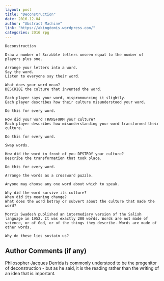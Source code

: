 ```yaml
---
layout: post
title: "Deconstruction"
date: 2016-12-04
author: "Abstract Machine"
link: "https://akingdomis.wordpress.com/"
categories: 2016 rpg
---
```

```
Deconstruction

Draw a number of Scrabble letters unseen equal to the number of players plus one.

Arrange your letters into a word.
Say the word.
Listen to everyone say their word.

What does your word mean?
DESCRIBE the culture that invented the word.

Each player says your word, mispronouncing it slightly.
Each player describes how their culture misunderstood your word.

Do this for every word.

How did your word TRANSFORM your culture?
Each player describes how misunderstanding your word transformed their culture.

Do this for every word.

Swap words.

How did the word in front of you DESTROY your culture?
Describe the transformation that took place.

Do this for every word.

Arrange the words as a crossword puzzle.

Anyone may choose any one word about which to speak.

Why did the word survive its culture?
When did its meaning change?
What does the word betray or subvert about the culture that made the word?

Morris Swadesh published an intermediary version of the Salish language in 1952. It was exactly 200 words. Words are not made of science, or of God, or of the things they describe. Words are made of other words.

Why do these lies sustain us?
```
## Author Comments (if any)

Philosopher Jacques Derrida is commonly understood to be the progenitor of deconstruction - but as he said, it is the reading rather than the writing of an idea that is important.

